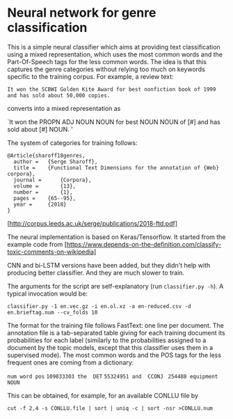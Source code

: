 # Neural network for genre classification

This is a simple neural classifier which aims at providing text classification using a mixed representation, which uses the most common words and the Part-Of-Speech tags for the less common words.  The idea is that this captures the genre categories without relying too much on keywords specific to the training corpus.  For example, a review text:

`It won the SCBWI Golden Kite Award for best nonfiction book of 1999 and has sold about 50,000 copies.`

converts into a mixed representation as

`It won the PROPN ADJ NOUN NOUN for best NOUN NOUN of [\#] and has sold about [\#] NOUN. '

The system of categories for training follows:
```
@Article{sharoff18genres,
  author = 	 {Serge Sharoff},
  title = 	 {Functional Text Dimensions for the annotation of {Web} corpora},
  journal = 	 {Corpora},
  volume =       {13},
  number =       {1},
  pages = 	 {65--95},
  year = 	 {2018}
}
```
[http://corpus.leeds.ac.uk/serge/publications/2018-ftd.pdf]


The neural implementation is based on Keras/Tensorflow.  It started from the example code from [https://www.depends-on-the-definition.com/classify-toxic-comments-on-wikipedia]

CNN and bi-LSTM versions have been added, but they didn't help with producing better classifier.  And they are much slower to train.


The arguments for the script are self-explanatory (run `classifier.py -h`).  A typical invocation would be:

`classifier.py -1 en.vec.gz -i en.ol.xz -a en-reduced.csv -d en.brieftag.num --cv_folds 10`

The format for the training file follows FastText: one line per document.  The annotation file is a tab-separated table giving for each training document its probabilities for each label (similarly to the probabilities assigned to a document by the topic models, except that this classifier uses them in a supervised mode).  The most common words and the POS tags for the less frequent ones are coming from a dictionary:

`num word pos`
`109833303 the  DET`
`55324951 and  CCONJ`
` 254488 equipment  NOUN`

This can be obtained, for example, for an available CONLLU file by

`cut -f 2,4 -s CONLLU.file | sort | uniq -c | sort -nsr >CONLLU.num`


